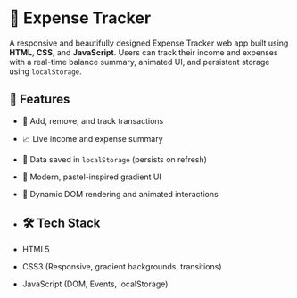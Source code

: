 # 💸 Expense Tracker

A responsive and beautifully designed Expense Tracker web app built using **HTML**, **CSS**, and **JavaScript**. Users can track their income and expenses with a real-time balance summary, animated UI, and persistent storage using `localStorage`.

## 🌟 Features

- 📌 Add, remove, and track transactions
- 📈 Live income and expense summary
- 💾 Data saved in `localStorage` (persists on refresh)
- 🎨 Modern, pastel-inspired gradient UI
- 🔁 Dynamic DOM rendering and animated interactions

- ## 🛠 Tech Stack

- HTML5
- CSS3 (Responsive, gradient backgrounds, transitions)
- JavaScript (DOM, Events, localStorage)
